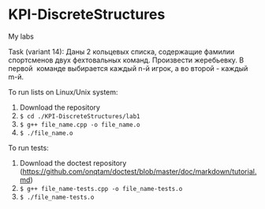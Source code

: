 # KPI-DiscreteStructures
My labs

Task (variant 14):
Даны 2 кольцевых списка, содержащие фамилии спортсменов двух фехтовальных команд. Произвести жеребьевку. В первой  команде выбирается каждый n-й игрок, а во второй - каждый m-й.

To run lists on Linux/Unix system:
1. Download the repository
2. `$ cd ./KPI-DiscreteStructures/lab1`
3. `$ g++ file_name.cpp -o file_name.o`
4. `$ ./file_name.o`

To run tests:
1. Download the doctest repository (https://github.com/onqtam/doctest/blob/master/doc/markdown/tutorial.md)
2. `$ g++ file_name-tests.cpp -o file_name-tests.o`
3. `$ ./file_name-tests.o`
